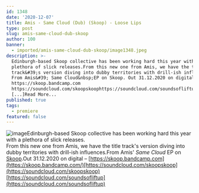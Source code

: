 ```yaml
---
id: 1348
date: '2020-12-07'
title: Amis - Same Cloud (Dub) (Skoop) - Loose Lips
type: post
slug: amis-same-cloud-dub-skoop
author: 100
banner:
  - imported/amis-same-cloud-dub-skoop/image1348.jpeg
description: >-
  Edinburgh-based Skoop collective has been working hard this year with a
  plethora of slick releases.From this new one from Amis, we have the title
  track&#39;s version diving into dubby territories with drill-ish influences.
  From Amis&#39; Same Cloud&nbsp;EP on Skoop. Out 31.12.2020 on digital &#8211;
  https://skoop.bandcamp.com
  https://soundcloud.com/skoopskoophttps://soundcloud.com/soundsofliftup
  [...]Read More...
published: true
tags:
  - premiere
featured: false
---
```

![image](../imported/amis-same-cloud-dub-skoop/image1348.jpeg)Edinburgh-based Skoop collective has been working hard this year with a plethora of slick releases.  
From this new one from Amis, we have the title track's version diving into dubby territories with drill-ish influences.From Amis' _Same Cloud_ EP on [Skoop](https://skoop.bandcamp.com/music).Out 31.12.2020 on digital – [https://skoop.bandcamp.com](https://skoop.bandcamp.com/)[https://soundcloud.com/skoopskoop](https://soundcloud.com/skoopskoop)  
[https://soundcloud.com/soundsofliftup](https://soundcloud.com/soundsofliftup)